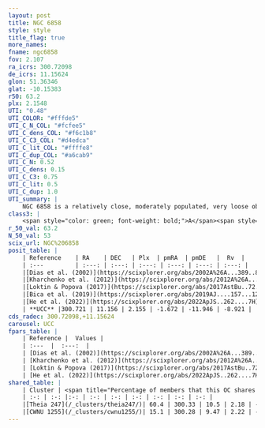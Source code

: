 ```yaml
---
layout: post
title: NGC 6858
style: style
title_flag: true
more_names: 
fname: ngc6858
fov: 2.107
ra_icrs: 300.72098
de_icrs: 11.15624
glon: 51.36346
glat: -10.15383
r50: 63.2
plx: 2.1548
UTI: "0.48"
UTI_COLOR: "#fffde5"
UTI_C_N_COL: "#fcfee5"
UTI_C_dens_COL: "#f6c1b8"
UTI_C_C3_COL: "#d4edca"
UTI_C_lit_COL: "#ffffe8"
UTI_C_dup_COL: "#a6cab9"
UTI_C_N: 0.52
UTI_C_dens: 0.15
UTI_C_C3: 0.75
UTI_C_lit: 0.5
UTI_C_dup: 1.0
UTI_summary: |
    NGC 6858 is a relatively close, moderately populated, very loose object of high C3 quality. It is moderately studied in the literature. This object shares a significant percentage of members with 2 later reported entries.
class3: |
    <span style="color: green; font-weight: bold;">A</span><span style="color: #FFC300; font-weight: bold;">B</span>
r_50_val: 63.2
N_50_val: 53
scix_url: NGC%206858
posit_table: |
    | Reference    | RA    | DEC   | Plx  | pmRA  | pmDE   |  Rv  |
    | :---         | :---: | :---: | :---: | :---: | :---: | :---: |
    |[Dias et al. (2002)](https://scixplorer.org/abs/2002A%26A...389..871D) | 300.733 | 11.258 | -- | 1.82 | -0.51 | -- |
    |[Kharchenko et al. (2012)](https://scixplorer.org/abs/2012A%26A...543A.156K) | 300.75 | 11.26 | -- | -0.41 | -3.68 | -- |
    |[Loktin & Popova (2017)](https://scixplorer.org/abs/2017AstBu..72..257L) | 300.75 | 11.25 | -- | 1.312 | -4.73 | -- |
    |[Bica et al. (2019)](https://scixplorer.org/abs/2019AJ....157...12B) | 300.738 | 11.256 | -- | -- | -- | -- |
    |[He et al. (2022)](https://scixplorer.org/abs/2022ApJS..262....7H) | 300.984 | 12.437 | 2.151 | -1.66 | -11.882 | -- |
    | **UCC** |300.721 | 11.156 | 2.155 | -1.672 | -11.946 | -8.921 | 
cds_radec: 300.72098,+11.15624
carousel: UCC
fpars_table: |
    | Reference |  Values |
    | :---  |  :---:  |
    | [Dias et al. (2002)](https://scixplorer.org/abs/2002A%26A...389..871D) | `E(B-V)=0.13, Dist=1310.0, Age=9.4` |
    | [Kharchenko et al. (2012)](https://scixplorer.org/abs/2012A%26A...543A.156K) | `e_bv=0.25, distance=2108, log_age=9.37` |
    | [Loktin & Popova (2017)](https://scixplorer.org/abs/2017AstBu..72..257L) | `E(B-V)=0.411, Dmod=12.88, logt=8.92` |
    | [He et al. (2022)](https://scixplorer.org/abs/2022ApJS..262....7H) | `A0=0.25, logAge=8.15` |
shared_table: |
    | Cluster | <span title="Percentage of members that this OC shares with the ones listed">%</span>   | RA   | DEC   | Plx   | pmRA  | pmDE  | Rv | UTI |
    | :-: | :-: |:-: | :-: | :-: | :-: | :-: | :-: | :-: |
    |[Theia 247](/_clusters/theia247/)| 60.4 | 300.33 | 10.5 | 2.18 | -1.62 | -12.24 | -9.02 |0.12 |
    |[CWNU 1255](/_clusters/cwnu1255/)| 15.1 | 300.28 | 9.47 | 2.22 | -1.59 | -12.42 | -8.29 |0.11 |
---
```

